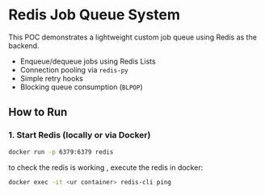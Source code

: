 # Redis Job Queue System

This POC demonstrates a lightweight custom job queue using Redis as the backend.

- Enqueue/dequeue jobs using Redis Lists
- Connection pooling via `redis-py`
- Simple retry hooks
- Blocking queue consumption (`BLPOP`)

## How to Run

### 1. Start Redis (locally or via Docker)
```bash
docker run -p 6379:6379 redis
```
to check the redis is working , execute the redis in docker:
```bash
docker exec -it <ur container> redis-cli ping
```

